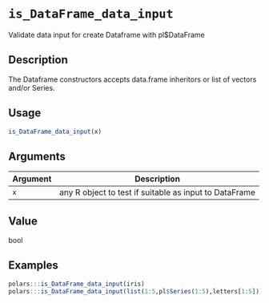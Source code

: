 # `is_DataFrame_data_input`

Validate data input for create Dataframe with pl$DataFrame


## Description

The Dataframe constructors accepts data.frame inheritors or list of vectors and/or Series.


## Usage

```r
is_DataFrame_data_input(x)
```


## Arguments

Argument      |Description
------------- |----------------
`x`     |     any R object to test if suitable as input to DataFrame


## Value

bool


## Examples

```r
polars:::is_DataFrame_data_input(iris)
polars:::is_DataFrame_data_input(list(1:5,pl$Series(1:5),letters[1:5]))
```


